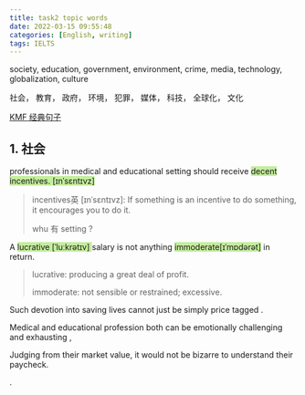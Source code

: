 ```yaml
---
title: task2 topic words
date: 2022-03-15 09:55:48
categories: [English, writing]
tags: IELTS
---
```


 society, education, government, environment, crime, media, technology, globalization, culture

 社会， 教育， 政府， 环境， 犯罪， 媒体， 科技， 全球化， 文化
 
[KMF 经典句子](https://ielts.kmf.com/practice/writing/classic)

<!-- more -->

## 1. 社会

professionals in medical and educational setting should receive <span style="background-color: rgb(196, 237, 157);">decent incentives.  [ɪnˈsɛntɪvz]</span> 

> incentives英 [ɪnˈsɛntɪvz]: If something is an incentive to do something, it encourages you to do it.
>
> whu 有 setting ?

A <span style="background-color: rgb(196, 237, 157);">lucrative [ˈluːkrətɪv] </span> salary is not anything <span style="background-color: rgb(196, 237, 157);">immoderate[ɪˈmɒdərət]</span> in return.

> lucrative: producing a great deal of profit.
> 
> immoderate: not sensible or restrained; excessive.

Such devotion into saving lives cannot just be simply price tagged .

Medical and educational profession both can be emotionally challenging and exhausting ,

Judging from their market value, it would not be bizarre to understand their paycheck.
 

 

 

 .

